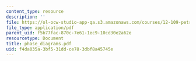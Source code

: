 ```yaml
---
content_type: resource
description: ''
file: https://ol-ocw-studio-app-qa.s3.amazonaws.com/courses/12-109-petrology-fall-2005/f4da035a3bf531ddce783dbf8a45745e_phase_diagrams.pdf
file_type: application/pdf
parent_uid: f5b77fac-870c-7e61-1ec9-10cd30e2a62e
resourcetype: Document
title: phase_diagrams.pdf
uid: f4da035a-3bf5-31dd-ce78-3dbf8a45745e
---
```

